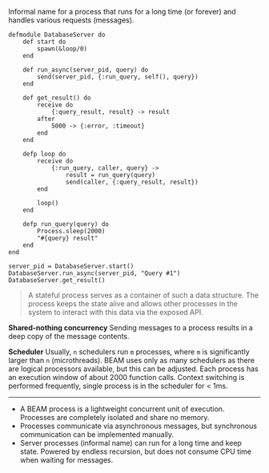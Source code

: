 Informal name for a process that runs for a long time (or forever) and handles various requests (messages).

```
defmodule DatabaseServer do
	def start do
		spawn(&loop/0)
	end

	def run_async(server_pid, query) do
		send(server_pid, {:run_query, self(), query})
	end

	def get_result() do
		receive do
			{:query_result, result} -> result
		after 
			5000 -> {:error, :timeout}
		end
	end

	defp loop do
		receive do
			{:run_query, caller, query} ->
				result = run_query(query)
				send(caller, {:query_result, result})
		end

		loop()
	end

	defp run_query(query) do
		Process.sleep(2000)
		"#{query} result"
	end
end

server_pid = DatabaseServer.start()
DatabaseServer.run_async(server_pid, "Query #1")
DatabaseServer.get_result()
```

> A stateful process serves as a container of such a data structure. The process keeps
> the state alive and allows other processes in the system to interact with this data via the
> exposed API.

**Shared-nothing concurrency**
Sending messages to a process results in a deep copy of the message contents.

**Scheduler**
Usually, `n` schedulers run `m` processes, where `m`  is significantly larger than  `n` (microthreads). BEAM uses only as many schedulers as there are logical processors available, but this can be adjusted. Each process has an execution window of about 2000 function calls. Context switching is performed frequently, single process is in the scheduler for < 1ms.

---
* A BEAM process is a lightweight concurrent unit of execution. Processes are completely isolated and share no memory.
* Processes communicate via asynchronous messages, but synchronous communication can be implemented manually.
* Server processes (informal name) can run for a long time and keep state. Powered by endless recursion, but does not consume CPU time when waiting for messages.